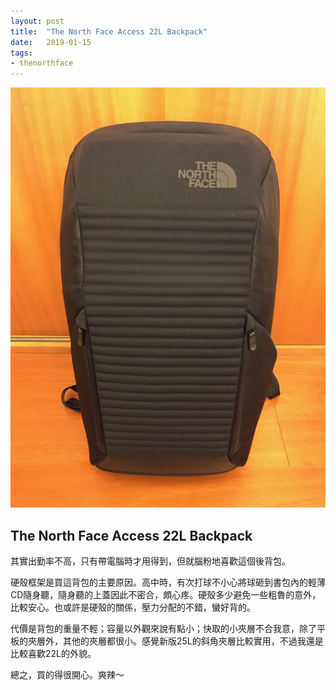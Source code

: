 ```yaml
---
layout: post
title:  "The North Face Access 22L Backpack"
date:   2019-01-15
tags:
- thenorthface
---
```

![The North Face Access 22L Backpack](/assets/media/2019-01-15-The-North-Face-Access-22L-Backpack.jpg)

## The North Face Access 22L Backpack

其實出勤率不高，只有帶電腦時才用得到，但就腦粉地喜歡這個後背包。

硬殼框架是買這背包的主要原因。高中時，有次打球不小心將球砸到書包內的輕薄CD隨身聽，隨身聽的上蓋因此不密合，頗心疼。硬殼多少避免一些粗魯的意外，比較安心。也或許是硬殼的關係，壓力分配的不錯，蠻好背的。

代價是背包的重量不輕；容量以外觀來說有點小；快取的小夾層不合我意，除了平板的夾層外，其他的夾層都很小。感覺新版25L的斜角夾層比較實用，不過我還是比較喜歡22L的外貌。

總之，買的得很開心。爽辣～
